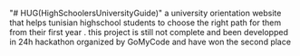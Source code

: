 "# HUG(HighSchoolersUniversityGuide)" 
a university orientation website that helps tunisian highschool students to choose the right path for them from their first year . 
this project is still not complete and been developped in 24h hackathon organized by GoMyCode and have won the second place 
